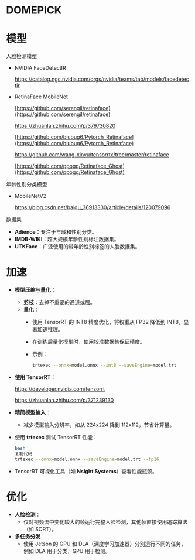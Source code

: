 # DOMEPICK

# 模型

人脸检测模型

- NVIDIA FaceDetectIR
    
    https://catalog.ngc.nvidia.com/orgs/nvidia/teams/tao/models/facedetectir
    
- RetinaFace MobileNet
    
    [https://github.com/serengil/retinaface](https://github.com/serengil/retinaface)
    
    https://zhuanlan.zhihu.com/p/379730820
    
    [https://github.com/biubug6/Pytorch_Retinaface](https://github.com/biubug6/Pytorch_Retinaface)
    
    https://github.com/wang-xinyu/tensorrtx/tree/master/retinaface
    
    [https://github.com/ppogg/Retinaface_Ghost](https://github.com/ppogg/Retinaface_Ghost)
    

年龄性别分类模型

- MobileNetV2
    
    https://blog.csdn.net/baidu_36913330/article/details/120079096
    

数据集

- **Adience**：专注于年龄和性别分类。
- **IMDB-WIKI**：超大规模年龄性别标注数据集。
- **UTKFace**：广泛使用的带年龄性别标签的人脸数据集。

# 加速

- **模型压缩与量化**：
    - **剪枝**：去掉不重要的通道或层。
    - **量化**：
        - 使用 TensorRT 的 INT8 精度优化，将权重从 FP32 降低到 INT8，显著加速推理。
        - 在训练后量化模型时，使用校准数据集保证精度。
        - 示例：
            
            ```bash
            trtexec --onnx=model.onnx --int8 --saveEngine=model.trt
            ```
            
- **使用 TensorRT**：
    
    https://developer.nvidia.com/tensorrt
    
    https://zhuanlan.zhihu.com/p/371239130
    
- **精简模型输入**：
    - 减少模型输入分辨率，如从 224x224 降到 112x112，节省计算量。

- 使用 **trtexec** 测试 TensorRT 性能：
    
    ```bash
    bash
    复制代码
    trtexec --onnx=model.onnx --saveEngine=model.trt --fp16
    
    ```
    
- TensorRT 可视化工具（如 **Nsight Systems**）查看性能瓶颈。

# 优化

- **人脸检测**：
    - 仅对视频流中变化较大的帧运行完整人脸检测，其他帧直接使用追踪算法（如 SORT）。
- **多任务分发**：
    - 使用 Jetson 的 GPU 和 DLA（深度学习加速器）分别运行不同的任务，例如 DLA 用于分类，GPU 用于检测。